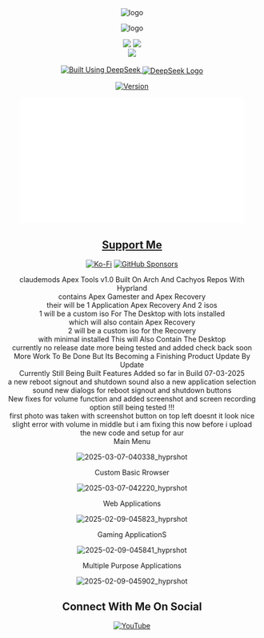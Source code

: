 <div align="center">
<img width="120" src="https://i.postimg.cc/50LtZkq8/Apex-Browser.png" alt="logo">
<div align="center">

<p align="center">
    <img width="750" src="https://i.imgur.com/ELSTr7x.png" alt="logo">
</p>


  <a href="https://www.linux.org" target="_blank"><img src="https://img.shields.io/badge/OS-Linux-e06c75?style=for-the-badge&logo=linux" /></a>
	<a href="https://archlinux.org" target="_blank"><img src="https://img.shields.io/badge/DISTRO-Arch-56b6c2?style=for-the-badge&logo=arch-linux" /></a>	
<a href="https://cachyos.org/" target="_blank"><img src="https://img.shields.io/badge/DISTRO-CachyOS-00FFFF?style=for-the-badge&logo=CachyOS" /></a>						
></a>
</a>
  <a href="https://chat.deepseek.com/" target="_blank">
  <img src="https://img.shields.io/badge/Built_Using-DeepSeek-4D6BFE?style=for-the-badge&logo=deepseek&logoColor=4D6BFE" alt="Built Using DeepSeek">
  <img src="https://i.postimg.cc/ydBbyvRt/Deepseek.jpg" alt="DeepSeek Logo" style="height: 30px; vertical-align: middle;">
</a>

<div align="center">
	
[![Version](https://img.shields.io/github/v/release/claudemods/ApexTools?color=FFD700&label=Latest%20Release&style=for-the-badge)]()
<div align = center>
<img src="https://raw.githubusercontent.com/hyprwm/Hyprland/main/assets/header.svg" width="450" height="250" alt="banner">

<br>

<div align="center">

## [ Support Me ](https://www.paypal.com/paypalme/claudemods?country.x=GB&locale)

</div>

<div align="center">

[![Ko-Fi](https://img.shields.io/badge/Ko--fi-F16061?style=for-the-badge&label=claudemods&color=3399FF&Linux&logo=ko-fi&logoColor=white)](https://ko-fi.com/claudemods)
[![GitHub Sponsors](https://img.shields.io/badge/sponsor-30363D?style=for-the-badge&label=claudemods&color=A836FF&logo=GitHub-Sponsors&logoColor=#white)](https://github.com/sponsors/claudemods)</div>

<div align="center">
claudemods Apex Tools v1.0 Built On Arch And Cachyos Repos With Hyprland
	<div align="center">
contains Apex Gamester and Apex Recovery
<div align="center">
their will be 1 Application Apex Recovery And 2 isos

<div align="center">
1 will be a custom iso For The Desktop with lots installed
	<div align="center">
which will also contain Apex Recovery
<div align="center">
2 will be a custom iso for the Recovery
	<div align="center">
with minimal installed This will Also Contain The Desktop
<div align="center">
currently no release date more being tested and added check back soon
</div>

<div align="center">
More Work To Be Done But Its Becoming a Finishing Product Update By Update
<div align="center">
Currently Still Being Built Features Added so far in Build 07-03-2025  
	<div align="center">
a new reboot signout and shutdown sound also a new application selection sound new dialogs for reboot signout and shutdown buttons
	<div align="center">
New fixes for volume function and added screenshot and screen recording option still being tested !!!
<div align="center">
first photo was taken with screenshot button on top left doesnt it look nice
	<div align="center">
slight error with volume in middle but i am fixing this now before i upload the new code and setup for aur
	<div align="center">

<div align="center">
Main Menu
	
![2025-03-07-040338_hyprshot](https://github.com/user-attachments/assets/d9ef2ae7-f595-4cd3-a26c-1922300b37d2)
	<div align="center">
Custom Basic Rrowser
	
![2025-03-07-042220_hyprshot](https://github.com/user-attachments/assets/903e2ccc-1215-4374-96e0-12d74f7af69a)
		<div align="center">
Web Applications
			
![2025-02-09-045823_hyprshot](https://github.com/user-attachments/assets/dc0b615e-5486-449c-9fb4-323bf3b0045a)
			<div align="center">
Gaming ApplicationS
				
![2025-02-09-045841_hyprshot](https://github.com/user-attachments/assets/832065d6-521b-4fe7-aae0-a5ec77ce5d09)
				<div align="center">
Multiple Purpose Applications
					
![2025-02-09-045902_hyprshot](https://github.com/user-attachments/assets/d0e36519-0836-4974-a1d9-3531f461f551)


<div align="center">

<h2 align="center"> Connect With Me On Social </h2>

<div align="center">

[![YouTube](https://img.shields.io/youtube/channel/subscribers/UC6OgAhBq7Ocb5g1bQfVSd0Q?color=ff0000&label=Youtube&logo=youtube&style=palstic)](https://youtube.com/@claudemods)


</div>

<div align="center">

</div>
